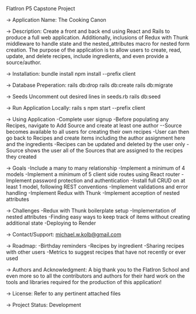 FlatIron P5 Capstone Project

-> Application Name: The Cooking Canon

-> Description: Create a front and back end using React and Rails to produce a full web application. Additionally, inclusions of Redux with Thunk middleware to handle state and the nested_attributes macro for nested form creation.  The purpose of the application is to allow users to create, read, update, and delete recipes, include ingredients, and even provide a source/author.

-> Installation:
  bundle install
  npm install --prefix client

-> Database Preperation:
  rails db:drop
  rails db:create
  rails db:migrate

-> Seeds
  Uncomment out desired lines in seeds.rb
  rails db:seed

-> Run Application Locally:
  rails s
  npm start --prefix client

-> Using Application
  -Complete user signup
  -Before populating any Recipes, navigate to Add Source and create at least one author
    --Source becomes available to all users for creating their own recipes
  -User can then go back to Recipes and create items including the author assignment here and the ingredients
  -Recipes can be updated and deleted by the user only
  -Source shows the user all of the Sources that are assigned to the recipes they created

-> Goals
  -Include a many to many relationship
  -Implement a minimum of 4 models
  -Implement a minimum of 5 client side routes using React router
  -Implement password protection and authentication
  -Install full CRUD on at least 1 model, following REST conventions
  -Implement validations and error handling
  -Implement Redux with Thunk
  -Implement acception of nested attributes

-> Challenges
  -Redux with Thunk boilerplate setup
  -Implementation of nested attributes
  -Finding easy ways to keep track of items without creating additional state
  -Deploying to Render

-> Contact/Support: michael.w.kolb@gmail.com

-> Roadmap:
  -Birthday reminders
  -Recipes by ingredient
  -Sharing recipes with other users
  -Metrics to suggest recipes that have not recently or ever used

-> Authors and Acknowledgment: A big thank you to the FlatIron School and even more so to all the contributors and authors for their hard work on the tools and libraries required for the production of this application!

-> License: Refer to any pertinent attached files

-> Project Status: Development